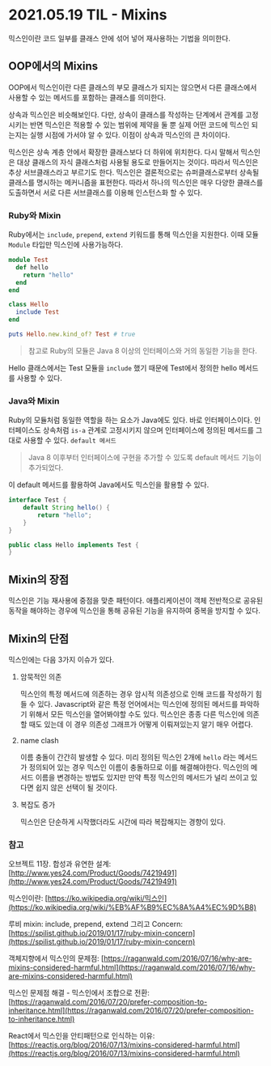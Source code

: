 # 2021.05.19 TIL - Mixins

믹스인이란 코드 일부를 클래스 안에 섞어 넣어 재사용하는 기법을 의미한다.

## OOP에서의 Mixins

OOP에서 믹스인이란 다른 클래스의 부모 클래스가 되지는 않으면서 다른 클래스에서 사용할 수 있는 메서드를 포함하는 클래스를 의미한다.

상속과 믹스인은 비슷해보인다. 다만, 상속이 클래스를 작성하는 단계에서 관계를 고정시키는 반면 믹스인은 적용할 수 있는 범위에 제약을 둘 뿐 실제 어떤 코드에 믹스인 되는지는 실행 시점에 가서야 알 수 있다. 이점이 상속과 믹스인의 큰 차이이다.

믹스인은 상속 계층 안에서 확장한 클래스보다 더 하위에 위치한다. 다시 말해서 믹스인은 대상 클래스의 자식 클래스처럼 사용될 용도로 만들어지는 것이다. 따라서 믹스인은 추상 서브클래스라고 부르기도 한다. 믹스인은 결론적으로는 슈퍼클래스로부터 상속될 클래스를 명시하는 메커니즘을 표현한다. 따라서 하나의 믹스인은 매우 다양한 클래스를 도출하면서 서로 다른 서브클래스를 이용해 인스턴스화 할 수 있다.

### Ruby와 Mixin

Ruby에서는 `include`, `prepend`, `extend` 키워드를 통해 믹스인을 지원한다. 이때 모듈 `Module` 타입만 믹스인에 사용가능하다.

```ruby
module Test
  def hello
    return "hello"
  end
end

class Hello
  include Test
end

puts Hello.new.kind_of? Test # true
```

> 참고로 Ruby의 모듈은 Java 8 이상의 인터페이스와 거의 동일한 기능을 한다.

Hello 클래스에서는 Test 모듈을 `include` 했기 때문에 Test에서 정의한 hello 메서드를 사용할 수 있다.

### Java와 Mixin

Ruby의 모듈처럼 동일한 역할을 하는 요소가 Java에도 있다. 바로 인터페이스이다. 인터페이스도 상속처럼 `is-a` 관계로 고정시키지 않으며 인터페이스에 정의된 메서드를 그대로 사용할 수 있다. `default 메서드`

> Java 8 이후부터 인터페이스에 구현을 추가할 수 있도록 default 메서드 기능이 추가되었다.

이 default 메서드를 활용하여 Java에서도 믹스인을 활용할 수 있다.

```java
interface Test {
	default String hello() {
		return "hello";
	}
}

public class Hello implements Test {
}
```

## Mixin의 장점

믹스인은 기능 재사용에 중점을 맞춘 패턴이다. 애플리케이션이 객체 전반적으로 공유된 동작을 해야하는 경우에 믹스인을 통해 공유된 기능을 유지하여 중복을 방지할 수 있다.

## Mixin의 단점

믹스인에는 다음 3가지 이슈가 있다.

1. 암묵적인 의존

    믹스인의 특정 메서드에 의존하는 경우 암시적 의존성으로 인해 코드를 작성하기 힘들 수 있다.
    Javascript와 같은 특정 언어에서는 믹스인에 정의된 메서드를 파악하기 위해서 모든 믹스인을 열어봐야할 수도 있다. 믹스인은 종종 다른 믹스인에 의존할 때도 있는데 이 경우 의존성 그래프가 어떻게 이뤄져있는지 알기 매우 어렵다.

2. name clash

    이름 충돌이 간간히 발생할 수 있다. 미리 정의된 믹스인 2개에 `hello` 라는 메서드가 정의되어 있는 경우 믹스인 이름이 충돌하므로 이를 해결해야한다. 믹스인의 메서드 이름을 변경하는 방법도 있지만 만약 특정 믹스인의 메서드가 널리 쓰이고 있다면 쉽지 않은 선택이 될 것이다.

3. 복잡도 증가

    믹스인은 단순하게 시작했더라도 시간에 따라 복잡해지는 경향이 있다.

### 참고

오브젝트 11장. 합성과 유연한 설계: [http://www.yes24.com/Product/Goods/74219491](http://www.yes24.com/Product/Goods/74219491)

믹스인이란: [https://ko.wikipedia.org/wiki/믹스인](https://ko.wikipedia.org/wiki/%EB%AF%B9%EC%8A%A4%EC%9D%B8)

루비 mixin: include, prepend, extend 그리고 Concern: [https://spilist.github.io/2019/01/17/ruby-mixin-concern](https://spilist.github.io/2019/01/17/ruby-mixin-concern)

객체지향에서 믹스인의 문제점: [https://raganwald.com/2016/07/16/why-are-mixins-considered-harmful.html](https://raganwald.com/2016/07/16/why-are-mixins-considered-harmful.html)

믹스인 문제점 해결 - 믹스인에서 조합으로 전환: [https://raganwald.com/2016/07/20/prefer-composition-to-inheritance.html](https://raganwald.com/2016/07/20/prefer-composition-to-inheritance.html)

React에서 믹스인을 안티패턴으로 인식하는 이유: [https://reactjs.org/blog/2016/07/13/mixins-considered-harmful.html](https://reactjs.org/blog/2016/07/13/mixins-considered-harmful.html)